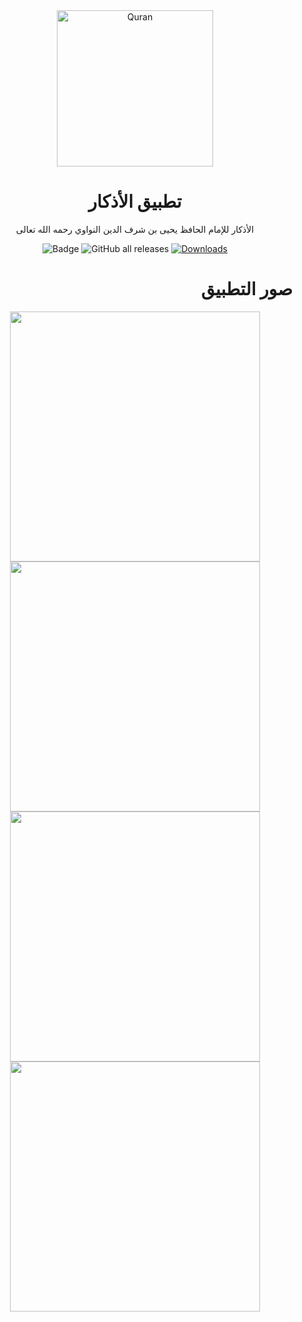 <div align="center">

<img width="250" alt="Quran" src="https://raw.githubusercontent.com/muslimpack/Al-Azkar/dev/alazkar/assets/icons/app.png">

# تطبيق الأذكار

الأذكار للإمام الحافظ يحيى بن شرف الدين النواوي رحمه الله تعالى

![Badge](https://img.shields.io/github/v/release/muslimpack/Al-Azkar)
![GitHub all releases](https://img.shields.io/github/downloads/muslimpack/Al-Azkar/total?color=blue&label=Total%20Downloads)
[![Downloads](https://PlayBadges.pavi2410.me/badge/downloads?id=com.hassaneltantawy.alazkar)](https://play.google.com/store/apps/details?id=com.hassaneltantawy.alazkar)

<div align="right">

# صور التطبيق

<p align="center">
  <img src="https://raw.githubusercontent.com/muslimpack/Al-Azkar/dev/screenshots/00.png" height="400" >
  <img src="https://raw.githubusercontent.com/muslimpack/Al-Azkar/dev/screenshots/01.png" height="400" >
  <img src="https://raw.githubusercontent.com/muslimpack/Al-Azkar/dev/screenshots/02.png" height="400" >
  <img src="https://raw.githubusercontent.com/muslimpack/Al-Azkar/dev/screenshots/03.png" height="400" >
</p>
